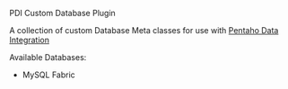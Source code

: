 PDI Custom Database Plugin

A collection of custom Database Meta classes for use with [Pentaho Data Integration](https://github.com/pentaho/pentaho-kettle)

Available Databases:

* MySQL Fabric
